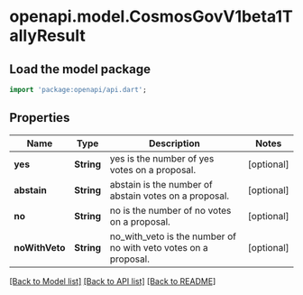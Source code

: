 # openapi.model.CosmosGovV1beta1TallyResult

## Load the model package
```dart
import 'package:openapi/api.dart';
```

## Properties
Name | Type | Description | Notes
------------ | ------------- | ------------- | -------------
**yes** | **String** | yes is the number of yes votes on a proposal. | [optional] 
**abstain** | **String** | abstain is the number of abstain votes on a proposal. | [optional] 
**no** | **String** | no is the number of no votes on a proposal. | [optional] 
**noWithVeto** | **String** | no_with_veto is the number of no with veto votes on a proposal. | [optional] 

[[Back to Model list]](../README.md#documentation-for-models) [[Back to API list]](../README.md#documentation-for-api-endpoints) [[Back to README]](../README.md)


